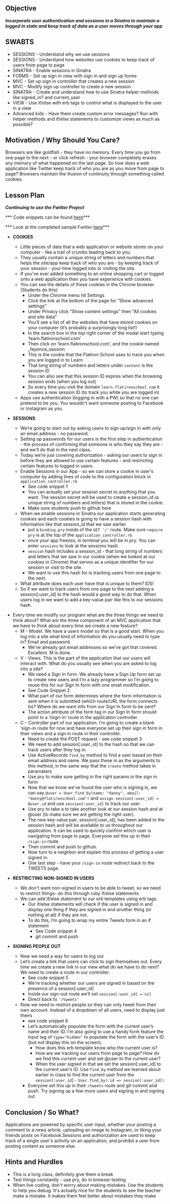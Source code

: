 ## Objective
***Incorporate user authentication and sessions in a Sinatra to maintain a logged in state and keep track of data as a user moves through your app***
## SWABTS

+ SESSIONS - Understand why we use sessions
+ SESSIONS - Understand how websites use cookies to keep track of users from page to page
+ SINATRA - Enable sessions in Sinatra
+ FORMS - Set up sign in view with sign in and sign up forms
+ MVC - Set up sign in controller that creates a new session
+ MVC - Modify sign up controller to create a new session
+ SINATRA - Create and understand how to use Sinatra helper methods like signed_in? and current_user
+ VIEW - Use if/else with erb tags to control what is displayed to the user in a view
+ Advanced kids - Have them create custom error messages? Run with helper methods and if/else statements to customize views as much as possible?


## Motivation / Why Should You Care?
Browsers are like goldfish - they have no memory. Every time you go from one page to the next - or click refresh - your browser completely erases any memory of what happened on the last page. So how does a web application like Twitter keep track of who you are as you move from page to page? Browsers maintain the illusion of continuity through something called cookies. 


## Lesson Plan
***Continuing to use the Fwitter Project***

*** Code snippets can be found [here](https://github.com/learn-co-curriculum/hs-week-5-code-snippets)***

*** Look at the completed sample Fwitter [here](https://github.com/learn-co-curriculum/hs-advanced-ruby-sinatra-template/tree/week-5)***

+ **COOKIES**
  * Little pieces of data that a web application or website stores on your computer - like a trail of crumbs leading back to you.
  * They usually contain a unique string of letters and numbers that helps the site/app keep track of who you are - by keeping track of your session - your time logged into or visiting the site. 
  * If you’ve ever added something to an online shopping cart or logged onto a web application then you have experience with cookies.
  * You can see the details of these cookies in the Chrome browser. (Students do this)
    * Under the Chrome menu hit Settings
    * Click the link at the bottom of the page for “Show advanced settings”
    * Under Privacy click “Show content settings” then “All cookies and site data”
    * You’ll see a list of all the websites that have stored cookies on your computer (it’s probably a surprisingly long list!)
    * In the search box in the top right corner of the modal start typing ‘learn.flatironschool.com’
    * Then click on ‘learn.flatironschool.com’, and the cookie named _feyonce_session
    * This is the cookie that the Flatiron School uses to track you when you are logged in to Learn
    * That long string of numbers and letters under `content` is the session ID
    * You can also see that this session ID expires when the browsing session ends (when you log out)
    * So every time you visit the domain `learn.flatironschool.com` it creates a new session ID (to track you while you are logged in)
  * Apps use authentication (logging in with a PW) so that no one can pretend to be you. You wouldn't want someone posting to Facebook or Instagram as you

+ **SESSIONS**
  * We’re going to start out by asking users to sign up/sign in with only an email address - no password. 
  * Setting up passwords for our users is the first step in authentication - the process of confirming that someone is who they say they are - and we’ll do that in the next class. 
  * Today we’re just covering authorization - asking our users to sign in before they are allowed to use certain features - and restricting certain features to logged in users. 
  * Enable Sessions in our App - so we can store a cookie in user's computer by adding lines of code to the configuration block in `application_controller.rb`
    * See code snippet 1
    * You can actually set your session secret to anything that you want. The session secret will be used to create a session_id (a unique string of numbers and letters) that is stored in the cookie. 
    * Make sure students push to github here
  * When we enable sessions in Sinatra our application starts generating cookies and each cookies is going to have a session hash with information like that session_id that we saw earlier. 
    * put a `binding.pry` inside of the `GET '/'` route. Make sure `require pry` is at the top of the `application_controller.rb`
    * once your app freezes, in terminal you will be in pry. You can enter `sessions` to look at the sessions hash.
    * `session` hash includes a session_id - that long string of numbers and letters that we saw in our cookie (when we looked at our cookies in Chrome) that serves as a unique identifier for our session or visit to the site.
    * We want to use this hash for is tracking users from one page to the next.
  * What attribute does each user have that is unique to them? IDS!
  * So if we want to track users from one page to the next adding a session[:user_id] to the hash would a good way to do that. When users log in we want to add a key-value pair like this to our sessions hash.
* Every time we modify our program what are the three things we need to think about? What are the three component of an MVC application that we have to think about every time we create a new feature?
  * M - Model. We have a users model so that is a good start. When you log into a site what kind of information do you usually need to type in? Email and password.
    * We’ve already got email addresses so we’ve got that covered. Excellent. M is done.
  * V - Views. This is the part of the application that our users will interact with. What do you usually see when you are asked to log into a site? 
    * We need a Sign In form. We already have a Sign Up form set up to create new users and I’m a lazy programmer so I’m going to reuse this for our Sign In form with one small modification. 
    * See Code Snippet 2
    * What part of our form determines where the form information is sent when it is submitted (which route/URL the form connects to)? Where do we want info from our Sign In form to be sent?
    * The action attribute of the form tag in our Sign In form should point to a  ‘/sign-in’ route in the application controller. 
  * C - Controller part of our application. I’m going to create a blank ‘sign-in route for now and have everyone set up their sign in form in their views and a sign in route in their controller.
    * Need to create the POST request - see code snippet 3
    * We need to add session[:user_id] to the hash so that we can track users after they log in.
    * Use ActiveRecords `find_by` method to find a user based on their email address and name. We pass these in as the arguments to this method, in the same way that the `create` method takes in paramaters
    * Use pry to make sure getting in the right params in the sign in form
    * Now that we know we’ve found the user who is signing in, we can say `@user = User.find_by(name: "danny", email: "danny@flatironschool.com")` and `assign session[:user_id] = @user.id` and use `session[:user_id]` to track our user.
    * Use pry to take a to take another look at our session hash and at @user (to make sure we are getting the right user). 
    * The new key-value pair, session[:user_id], has been added to the session hash and will be available to us throughout our application. It can be used to quickly confirm which user is navigating from page to page. Everyone set this up in their `/sign-in` route. 
    * Then commit and push to github. 
    * Now turn to a neighbor and explain this process of getting a user signed in. 
    * One last step - have your `/sign-in` route redirect back to the TWEETS page.

+ **RESTRICTING NON-SIGNED IN USERS**
  * We don't want non-signed in users to be able to tweet, so we need to restrict things- do this through ruby if/else statements
  * We can add if/else statement to our erb templates using erb tags. 
    * Our if/else statements will check if the user is signed in and display one thing if they are signed in and another thing (or nothing at all) if they are not.
    * To do this, I’m going to wrap my entire Tweets form in an if statement
      * See Code snippet 4
      * git commit and push

+ **SIGNING PEOPLE OUT**
  * Now we need a way for users to log out
  * Let’s create a link that users can click to sign themselves out. Every time we create a new link in our view what do we have to do next? We need to create a route in our controller.
    * See code snippet 5
    * We’re tracking whether our users are signed in based on the presence of a session[:user_id]
    * Inside our sign-out route we’ll set `session[:user_id] = nil`
    * Direct back to `'/tweets'`
  * Now we need to restrict people so they can only tweet from their own account. Instead of a dropdown of all users, need to display just theirs
    * see code snippet 6
    * Let’s automatically populate the form with the current user’s name and their ID. I’m also going to use a handy form feature the input tag of `type="hidden"` to populate the form with the user’s ID (but not display this on the screen).
      *  How does this erb template know who the current user is? 
      * How are we tracking our users from page to page? How do we find this current user and set @user to the current user?
      * When the user signed in that we set the session[:user_id] to the current user’s ID. Use `find_by` method we learned about earlier in class to find the current user from the `session[:user_id`] - `User.find_by(:id => session[:user_id])`
    * Everyone set this up in their `/tweets` route and git commit and push. Try signing up a few more users and signing in and signing out.

## Conclusion / So What?
Applications are powered by specific user input, whether your posting a comment to a news article, uploading an image to Instagram, or liking your friends posts on Facebook.Sessions and authorization are used to keep track of a single user's activity on an application, and prohibit a user from posting content as someone else.

## Hints and Hurdles
+ This is a long class, definitely give them a break
+ Test things constantly - use pry, do in browser testing
+ When live coding, don't worry about making mistakes. Use the students to help you debug. It's actually nice for the students to see the teacher make a mistake. It makes them feel better about mistakes they make
